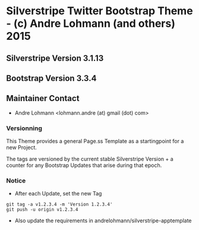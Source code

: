 # Silverstripe Twitter Bootstrap Theme - (c) Andre Lohmann (and others) 2015

## Silverstripe Version 3.1.13
## Bootstrap Version 3.3.4

## Maintainer Contact 
 * Andre Lohmann
   <lohmann.andre (at) gmail (dot) com>

### Versionning

This Theme provides a general Page.ss Template as a startingpoint for a new Project.

The tags are versioned by the current stable Silverstripe Version + a counter for any Bootstrap Updates that arise during that epoch. 

### Notice
 * After each Update, set the new Tag
```
git tag -a v1.2.3.4 -m 'Version 1.2.3.4'
git push -u origin v1.2.3.4
```
 * Also update the requirements in andrelohmann/silverstripe-apptemplate